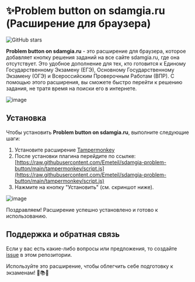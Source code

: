 # ✨Problem button on sdamgia.ru (Расширение для браузера)

![GitHub stars](https://img.shields.io/github/stars/Emeteil/sdamgia-problem-button.svg?style=social&label=Star&maxAge=2592000)

**Problem button on sdamgia.ru** - это расширение для браузера, которое добавляет кнопку решения заданий на все сайте sdamgia.ru, где она отсутствует. Это удобное дополнение для тех, кто готовится к Единому Государственному Экзамену (ЕГЭ), Основному Государственному Экзамену (ОГЭ) и Всероссийским Проверочным Работам (ВПР). С помощью этого расширения, вы сможете быстро перейти к решению задания, не тратя время на поиски его в интернете.

![image](https://github.com/Emeteil/sdamgia-problem-button/assets/94739287/bd188e38-e756-403f-9a82-10991bd606fd)

## Установка

Чтобы установить **Problem button on sdamgia.ru**, выполните следующие шаги:

1. Установите расширение [Tampermonkey](https://chromewebstore.google.com/detail/tampermonkey/dhdgffkkebhmkfjojejmpbldmpobfkfo)
2. После установки плагина перейдите по ссылке: [https://raw.githubusercontent.com/Emeteil/sdamgia-problem-button/main/tampermonkey/script.js](https://raw.githubusercontent.com/Emeteil/sdamgia-problem-button/main/tampermonkey/script.js)
3. Нажмите на кнопку "Установить" (см. скриншот ниже).

![image](https://github.com/Emeteil/sdamgia-problem-button/assets/94739287/4ec73748-9baa-4aab-8706-46ecdc3834b5)

Поздравляем! Расширение успешно установлено и готово к использованию.

## Поддержка и обратная связь

Если у вас есть какие-либо вопросы или предложения, то создайте [issue](https://github.com/Emeteil/sdamgia-problem-button/issues) в этом репозитории.

Используйте это расширение, чтобы облегчить себе подготовку к экзаменам! 💪📚🚀

